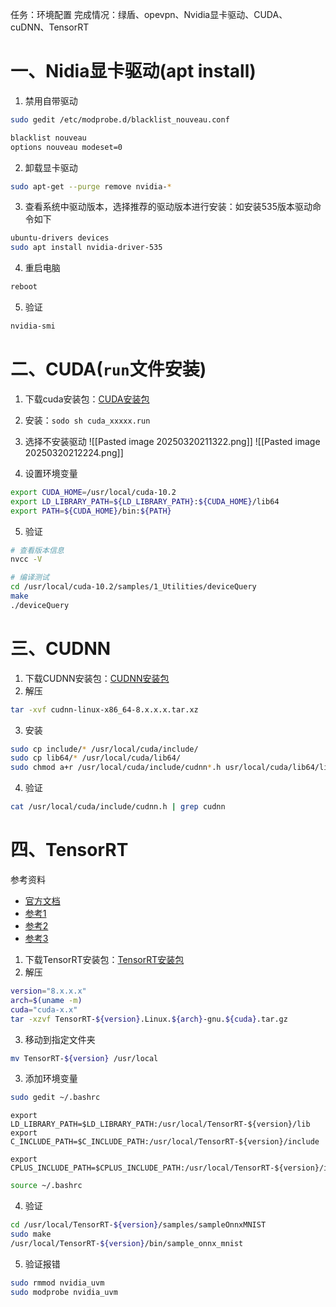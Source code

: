 任务：环境配置
完成情况：绿盾、opevpn、Nvidia显卡驱动、CUDA、cuDNN、TensorRT



# 一、Nidia显卡驱动(apt install)

1. 禁用自带驱动
```bash
sudo gedit /etc/modprobe.d/blacklist_nouveau.conf

blacklist nouveau
options nouveau modeset=0
```

2. 卸载显卡驱动
```bash
sudo apt-get --purge remove nvidia-*
```

3. 查看系统中驱动版本，选择推荐的驱动版本进行安装：如安装535版本驱动命令如下
```bash
ubuntu-drivers devices
sudo apt install nvidia-driver-535
```

4. 重启电脑
```bash
reboot
```

5. 验证
```bash
nvidia-smi
```

# 二、CUDA(`run`文件安装)

1. 下载cuda安装包：[CUDA安装包](https://developer.nvidia.com/cuda-toolkit-archive)
2. 安装：`sodo sh cuda_xxxxx.run`
3. 选择不安装驱动
![[Pasted image 20250320211322.png]]
![[Pasted image 20250320212224.png]]

4. 设置环境变量
```bash
export CUDA_HOME=/usr/local/cuda-10.2
export LD_LIBRARY_PATH=${LD_LIBRARY_PATH}:${CUDA_HOME}/lib64
export PATH=${CUDA_HOME}/bin:${PATH}
```
5. 验证
```bash
# 查看版本信息
nvcc -V

# 编译测试
cd /usr/local/cuda-10.2/samples/1_Utilities/deviceQuery
make
./deviceQuery

```

# 三、CUDNN


1. 下载CUDNN安装包：[CUDNN安装包](https://developer.nvidia.com/rdp/cudnn-archive)
2. 解压
```bash
tar -xvf cudnn-linux-x86_64-8.x.x.x.tar.xz
```
3. 安装
```bash
sudo cp include/* /usr/local/cuda/include/
sudo cp lib64/* /usr/local/cuda/lib64/
sudo chmod a+r /usr/local/cuda/include/cudnn*.h usr/local/cuda/lib64/libcudnn*
```
4. 验证
```bash
cat /usr/local/cuda/include/cudnn.h | grep cudnn
```

# 四、TensorRT

参考资料
- [官方文档](https://docs.nvidia.com/deeplearning/tensorrt/install-guide/index.html#installing-tar)
- [参考1](https://zhuanlan.zhihu.com/p/392143346)
- [参考2](https://blog.51cto.com/u_12870633/6149817)
- [参考3](https://blog.csdn.net/u010420283/article/details/134634995?spm=1001.2014.3001.5506)

1. 下载TensorRT安装包：[TensorRT安装包](https://developer.nvidia.com/tensorrt/download)
2. 解压
```bash
version="8.x.x.x"
arch=$(uname -m)
cuda="cuda-x.x"
tar -xzvf TensorRT-${version}.Linux.${arch}-gnu.${cuda}.tar.gz
```
3. 移动到指定文件夹
```bash
mv TensorRT-${version} /usr/local
```
3. 添加环境变量
```bash
sudo gedit ~/.bashrc
```

```plaintext
export LD_LIBRARY_PATH=$LD_LIBRARY_PATH:/usr/local/TensorRT-${version}/lib
export C_INCLUDE_PATH=$C_INCLUDE_PATH:/usr/local/TensorRT-${version}/include

export CPLUS_INCLUDE_PATH=$CPLUS_INCLUDE_PATH:/usr/local/TensorRT-${version}/include
```

```bash
source ~/.bashrc
```

4. 验证
```bash
cd /usr/local/TensorRT-${version}/samples/sampleOnnxMNIST
sudo make
/usr/local/TensorRT-${version}/bin/sample_onnx_mnist
```
5. 验证报错
```bash
sudo rmmod nvidia_uvm
sudo modprobe nvidia_uvm
```

